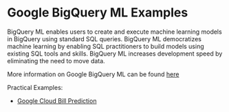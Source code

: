 # Google BigQuery ML Examples

BigQuery ML enables users to create and execute machine learning models in BigQuery using standard SQL queries. BigQuery ML democratizes machine learning by enabling SQL practitioners to build models using existing SQL tools and skills. BigQuery ML increases development speed by eliminating the need to move data.

More information on Google BigQuery ML can be found [here](https://cloud.google.com/bigquery/docs/bigqueryml-intro)

Practical Examples:
 - [Google Cloud Bill Prediction](https://github.com/doitintl/BigQueryML-Examples/tree/master/bill_prediction)
 
 
